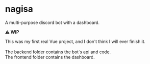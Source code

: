 # nagisa

A multi-purpose discord bot with a dashboard.

**⚠️ WIP**

This was my first real Vue project, and I don't think I will ever finish it.
\
\
The backend folder contains the bot's api and code.\
The frontend folder contains the dashboard.

